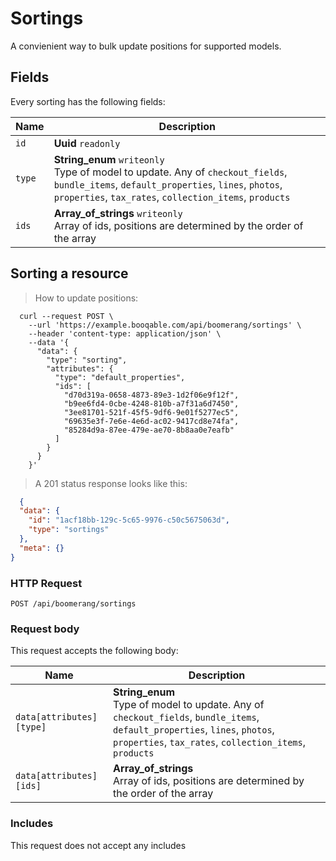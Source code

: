 # Sortings

A convienient way to bulk update positions for supported models.

## Fields
Every sorting has the following fields:

Name | Description
-- | --
`id` | **Uuid** `readonly`<br>
`type` | **String_enum** `writeonly`<br>Type of model to update. Any of `checkout_fields`, `bundle_items`, `default_properties`, `lines`, `photos`, `properties`, `tax_rates`, `collection_items`, `products`
`ids` | **Array_of_strings** `writeonly`<br>Array of ids, positions are determined by the order of the array


## Sorting a resource



> How to update positions:

```shell
  curl --request POST \
    --url 'https://example.booqable.com/api/boomerang/sortings' \
    --header 'content-type: application/json' \
    --data '{
      "data": {
        "type": "sorting",
        "attributes": {
          "type": "default_properties",
          "ids": [
            "d70d319a-0658-4873-89e3-1d2f06e9f12f",
            "b9ee6fd4-0cbe-4248-810b-a7f31a6d7450",
            "3ee81701-521f-45f5-9df6-9e01f5277ec5",
            "69635e3f-7e6e-4e6d-ac02-9417cd8e74fa",
            "85284d9a-87ee-479e-ae70-8b8aa0e7eafb"
          ]
        }
      }
    }'
```

> A 201 status response looks like this:

```json
  {
  "data": {
    "id": "1acf18bb-129c-5c65-9976-c50c5675063d",
    "type": "sortings"
  },
  "meta": {}
}
```

### HTTP Request

`POST /api/boomerang/sortings`

### Request body

This request accepts the following body:

Name | Description
-- | --
`data[attributes][type]` | **String_enum** <br>Type of model to update. Any of `checkout_fields`, `bundle_items`, `default_properties`, `lines`, `photos`, `properties`, `tax_rates`, `collection_items`, `products`
`data[attributes][ids]` | **Array_of_strings** <br>Array of ids, positions are determined by the order of the array


### Includes

This request does not accept any includes